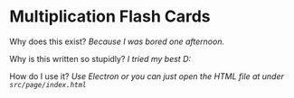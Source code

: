 # Multiplication Flash Cards

Why does this exist?
*Because I was bored one afternoon.*

Why is this written so stupidly?
*I tried my best D:*

How do I use it?
*Use Electron or you can just open the HTML file at under `src/page/index.html`*